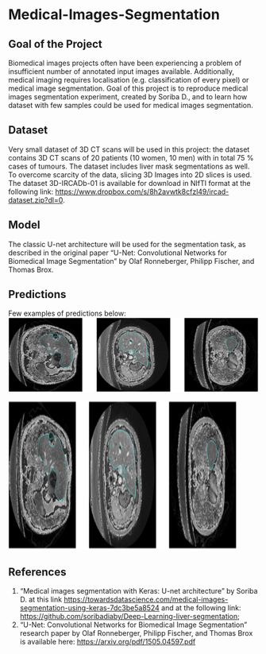# Medical-Images-Segmentation

## Goal of the Project
Biomedical images projects often have been experiencing a problem of insufficient number of annotated input images available.
Additionally, medical imaging requires localisation (e.g. classification of every pixel) or medical image segmentation.
Goal of this project is to reproduce medical images segmentation experiment, created by Soriba D., and to learn how dataset with few samples could be used for medical images segmentation.

## Dataset
Very small dataset of 3D CT scans will be used in this project:  the dataset contains 3D CT scans of 20 patients (10 women, 10 men) with in total 75 % cases of tumours.  The dataset includes liver mask segmentations as well.
To overcome scarcity of the data, slicing 3D Images into 2D slices is used.
The dataset 3D-IRCADb-01 is available for download in NIfTI format at the following link: <https://www.dropbox.com/s/8h2avwtk8cfzl49/ircad-dataset.zip?dl=0>.


## Model
The classic U-net architecture will be used for the segmentation task, as described in the original paper “U-Net: 
Convolutional Networks for Biomedical Image Segmentation” by Olaf Ronneberger, Philipp Fischer, and Thomas Brox.

## Predictions
Few examples of predictions below:
![Screenshot](images/Medical_Images_Segmentation(Liver).png)

<p align="left">
  <src="images/Medical_Images_Segmentation(Liver).png">
</p>
  
<p align="left">
  <img width="460" height="300" src="images/Medical_Images_Segmentation(Liver).png">
</p>
  
 

## References
1. “Medical images segmentation with Keras: U-net architecture” by Soriba D. 
at this link <https://towardsdatascience.com/medical-images-segmentation-using-keras-7dc3be5a8524>
and at the following link: <https://github.com/soribadiaby/Deep-Learning-liver-segmentation>;
3. “U-Net: Convolutional Networks for Biomedical Image Segmentation” research paper by Olaf Ronneberger, Philipp Fischer, and Thomas Brox is available here: <https://arxiv.org/pdf/1505.04597.pdf>
